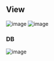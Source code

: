 ## View

![image](https://github.com/having-dlrow/project_jsp_blog/assets/79270228/c6314590-a5ab-427f-9080-ee465cf2863f)
![image](https://github.com/having-dlrow/project_jsp_blog/assets/79270228/5e29c6d4-e247-4671-9527-96bcbc069930)

### DB
![image](https://github.com/having-dlrow/project_jsp_blog/assets/79270228/1971f64d-b747-4316-bce7-cb9007ed5db4)

